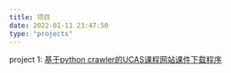 ```yaml
---
title: 项目
date: 2022-01-11 23:47:50
type: "projects"
---
```

project 1: [基于python crawler的UCAS课程网站课件下载程序](https://northfourta.github.io/2022/01/22/基于Python的UCAS课程网站课件下载程序/#more)

